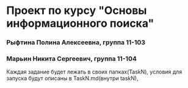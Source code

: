 # Проект по курсу "Основы информационного поиска"

### Рыфтина Полина Алексеевна, группа 11-103
### Марьин Никита Сергеевич, группа 11-104

Каждая задание будет лежать в своих папках(TaskN), условия для запуска будут описаны в TaskN.md(внутри taskN), 



